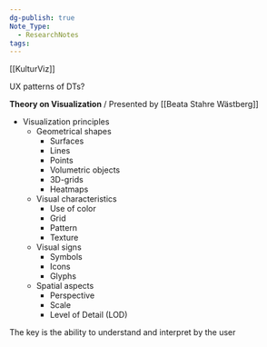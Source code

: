 ```yaml
---
dg-publish: true
Note_Type:
  - ResearchNotes
tags:
---
```

[[KulturViz]]

UX patterns of DTs?


**Theory on Visualization**
 / Presented by  [[Beata Stahre Wästberg]]
- Visualization principles
	- Geometrical shapes 
		- Surfaces
		- Lines
		- Points
		- Volumetric objects
		- 3D-grids
		- Heatmaps
	- Visual characteristics
		- Use of color
		- Grid
		- Pattern
		- Texture
	- Visual signs
		- Symbols
		- Icons
		- Glyphs
	- Spatial aspects
		- Perspective
		- Scale
		- Level of Detail (LOD)

The key is the ability to understand and interpret by the user